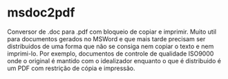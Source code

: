 # msdoc2pdf
Conversor de .doc para .pdf com bloqueio de copiar e imprimir.
Muito util para documentos gerados no MSWord e que mais tarde precisam ser distribuidos de uma forma que não se consiga nem copiar o texto e nem imprimi-lo. Por exemplo, documentos de controle de qualidade ISO9000 onde o original é mantido com o idealizador enquanto o que é distribuido é um PDF com restrição de cópia e impressão.
